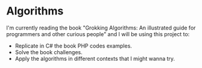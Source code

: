 # Algorithms

I'm currently reading the book "Grokking Algorithms: An illustrated guide for programmers and other curious people" and I will be using this project to:

- Replicate in C# the book PHP codes examples.
- Solve the book challenges.
- Apply the algorithms in different contexts that I might wanna try.
